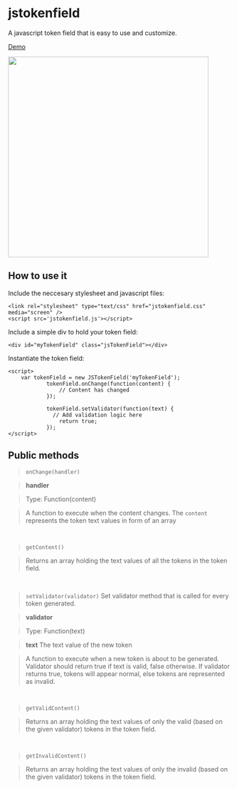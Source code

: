 # jstokenfield
A javascript token field that is easy to use and customize.

<a href="http://lucaslouca.github.io/jstokenfield/" target="_blank">Demo</a>

<img src="https://cloud.githubusercontent.com/assets/10542894/6271964/b0f38fc8-b864-11e4-9bc9-429fa675ddf9.png" width="450"/>

## How to use it

Include the neccesary stylesheet and javascript files:
```
<link rel="stylesheet" type="text/css" href="jstokenfield.css" media="screen" />
<script src='jstokenfield.js'></script>
```

Include a simple div to hold your token field:
```
<div id="myTokenField" class="jsTokenField"></div>
```

Instantiate the token field:
```
<script>
	var tokenField = new JSTokenField('myTokenField');
			tokenField.onChange(function(content) {
				// Content has changed
			});
			
			tokenField.setValidator(function(text) {
			  // Add validation logic here
				return true;
			});
</script>
```

## Public methods
> `onChange(handler)`

>**handler**

>Type: Function(content)

>A function to execute when the content changes. The `content` represents the token text values in form of an array

<br>

> `getContent()`

>Returns an array holding the text values of all the tokens in the token field.

<br>

> `setValidator(validator)`
> Set validator method that is called for every token generated.

>**validator**

>Type: Function(text)

>**text**
> The text value of the new token

>A function to execute when a new token is about to be generated. Validator should return true if text is valid, false otherwise. If validator returns true, tokens will appear normal, else tokens are represented as invalid.

<br>

> `getValidContent()`

>Returns an array holding the text values of only the valid (based on the given validator) tokens in the token field.

<br>

> `getInvalidContent()`

>Returns an array holding the text values of only the invalid (based on the given validator) tokens in the token field.
